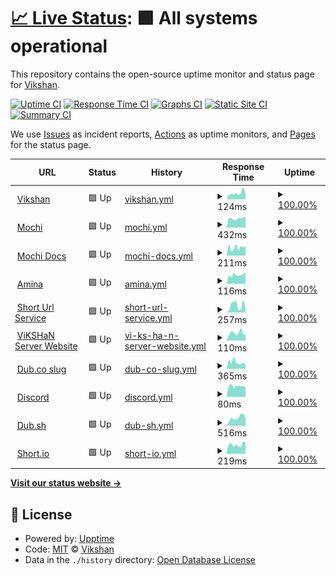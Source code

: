 # [📈 Live Status](https://status.vikshan.tech): <!--live status--> **🟩 All systems operational**

This repository contains the open-source uptime monitor and status page for [Vikshan](ko-fi.com/vixshan).

[![Uptime CI](https://github.com/vixshan/upptime/workflows/Uptime%20CI/badge.svg)](https://github.com/vixshan/upptime/actions?query=workflow%3A%22Uptime+CI%22)
[![Response Time CI](https://github.com/vixshan/upptime/workflows/Response%20Time%20CI/badge.svg)](https://github.com/vixshan/upptime/actions?query=workflow%3A%22Response+Time+CI%22)
[![Graphs CI](https://github.com/vixshan/upptime/workflows/Graphs%20CI/badge.svg)](https://github.com/vixshan/upptime/actions?query=workflow%3A%22Graphs+CI%22)
[![Static Site CI](https://github.com/vixshan/upptime/workflows/Static%20Site%20CI/badge.svg)](https://github.com/vixshan/upptime/actions?query=workflow%3A%22Static+Site+CI%22)
[![Summary CI](https://github.com/vixshan/upptime/workflows/Summary%20CI/badge.svg)](https://github.com/vixshan/upptime/actions?query=workflow%3A%22Summary+CI%22)

We use [Issues](https://github.com/vixshan/upptime/issues) as incident reports, [Actions](https://github.com/vixshan/upptime/actions) as uptime monitors, and [Pages](https://status.vikshan.tech) for the status page.

<!--start: status pages-->
<!-- This summary is generated by Upptime (https://github.com/upptime/upptime) -->
<!-- Do not edit this manually, your changes will be overwritten -->
<!-- prettier-ignore -->
| URL | Status | History | Response Time | Uptime |
| --- | ------ | ------- | ------------- | ------ |
| <img alt="" src="https://icons.duckduckgo.com/ip3/vikshan.tech.ico" height="13"> [Vikshan](https://vikshan.tech) | 🟩 Up | [vikshan.yml](https://github.com/vixshan/upptime/commits/HEAD/history/vikshan.yml) | <details><summary><img alt="Response time graph" src="./graphs/vikshan/response-time-week.png" height="20"> 124ms</summary><br><a href="https://status.vikshan.tech/history/vikshan"><img alt="Response time 130" src="https://img.shields.io/endpoint?url=https%3A%2F%2Fraw.githubusercontent.com%2Fvixshan%2Fupptime%2FHEAD%2Fapi%2Fvikshan%2Fresponse-time.json"></a><br><a href="https://status.vikshan.tech/history/vikshan"><img alt="24-hour response time 101" src="https://img.shields.io/endpoint?url=https%3A%2F%2Fraw.githubusercontent.com%2Fvixshan%2Fupptime%2FHEAD%2Fapi%2Fvikshan%2Fresponse-time-day.json"></a><br><a href="https://status.vikshan.tech/history/vikshan"><img alt="7-day response time 124" src="https://img.shields.io/endpoint?url=https%3A%2F%2Fraw.githubusercontent.com%2Fvixshan%2Fupptime%2FHEAD%2Fapi%2Fvikshan%2Fresponse-time-week.json"></a><br><a href="https://status.vikshan.tech/history/vikshan"><img alt="30-day response time 119" src="https://img.shields.io/endpoint?url=https%3A%2F%2Fraw.githubusercontent.com%2Fvixshan%2Fupptime%2FHEAD%2Fapi%2Fvikshan%2Fresponse-time-month.json"></a><br><a href="https://status.vikshan.tech/history/vikshan"><img alt="1-year response time 130" src="https://img.shields.io/endpoint?url=https%3A%2F%2Fraw.githubusercontent.com%2Fvixshan%2Fupptime%2FHEAD%2Fapi%2Fvikshan%2Fresponse-time-year.json"></a></details> | <details><summary><a href="https://status.vikshan.tech/history/vikshan">100.00%</a></summary><a href="https://status.vikshan.tech/history/vikshan"><img alt="All-time uptime 100.00%" src="https://img.shields.io/endpoint?url=https%3A%2F%2Fraw.githubusercontent.com%2Fvixshan%2Fupptime%2FHEAD%2Fapi%2Fvikshan%2Fuptime.json"></a><br><a href="https://status.vikshan.tech/history/vikshan"><img alt="24-hour uptime 100.00%" src="https://img.shields.io/endpoint?url=https%3A%2F%2Fraw.githubusercontent.com%2Fvixshan%2Fupptime%2FHEAD%2Fapi%2Fvikshan%2Fuptime-day.json"></a><br><a href="https://status.vikshan.tech/history/vikshan"><img alt="7-day uptime 100.00%" src="https://img.shields.io/endpoint?url=https%3A%2F%2Fraw.githubusercontent.com%2Fvixshan%2Fupptime%2FHEAD%2Fapi%2Fvikshan%2Fuptime-week.json"></a><br><a href="https://status.vikshan.tech/history/vikshan"><img alt="30-day uptime 100.00%" src="https://img.shields.io/endpoint?url=https%3A%2F%2Fraw.githubusercontent.com%2Fvixshan%2Fupptime%2FHEAD%2Fapi%2Fvikshan%2Fuptime-month.json"></a><br><a href="https://status.vikshan.tech/history/vikshan"><img alt="1-year uptime 100.00%" src="https://img.shields.io/endpoint?url=https%3A%2F%2Fraw.githubusercontent.com%2Fvixshan%2Fupptime%2FHEAD%2Fapi%2Fvikshan%2Fuptime-year.json"></a></details>
| <img alt="" src="https://icons.duckduckgo.com/ip3/mochi.vikshan.tech.ico" height="13"> [Mochi](https://mochi.vikshan.tech/) | 🟩 Up | [mochi.yml](https://github.com/vixshan/upptime/commits/HEAD/history/mochi.yml) | <details><summary><img alt="Response time graph" src="./graphs/mochi/response-time-week.png" height="20"> 432ms</summary><br><a href="https://status.vikshan.tech/history/mochi"><img alt="Response time 377" src="https://img.shields.io/endpoint?url=https%3A%2F%2Fraw.githubusercontent.com%2Fvixshan%2Fupptime%2FHEAD%2Fapi%2Fmochi%2Fresponse-time.json"></a><br><a href="https://status.vikshan.tech/history/mochi"><img alt="24-hour response time 507" src="https://img.shields.io/endpoint?url=https%3A%2F%2Fraw.githubusercontent.com%2Fvixshan%2Fupptime%2FHEAD%2Fapi%2Fmochi%2Fresponse-time-day.json"></a><br><a href="https://status.vikshan.tech/history/mochi"><img alt="7-day response time 432" src="https://img.shields.io/endpoint?url=https%3A%2F%2Fraw.githubusercontent.com%2Fvixshan%2Fupptime%2FHEAD%2Fapi%2Fmochi%2Fresponse-time-week.json"></a><br><a href="https://status.vikshan.tech/history/mochi"><img alt="30-day response time 612" src="https://img.shields.io/endpoint?url=https%3A%2F%2Fraw.githubusercontent.com%2Fvixshan%2Fupptime%2FHEAD%2Fapi%2Fmochi%2Fresponse-time-month.json"></a><br><a href="https://status.vikshan.tech/history/mochi"><img alt="1-year response time 377" src="https://img.shields.io/endpoint?url=https%3A%2F%2Fraw.githubusercontent.com%2Fvixshan%2Fupptime%2FHEAD%2Fapi%2Fmochi%2Fresponse-time-year.json"></a></details> | <details><summary><a href="https://status.vikshan.tech/history/mochi">100.00%</a></summary><a href="https://status.vikshan.tech/history/mochi"><img alt="All-time uptime 94.95%" src="https://img.shields.io/endpoint?url=https%3A%2F%2Fraw.githubusercontent.com%2Fvixshan%2Fupptime%2FHEAD%2Fapi%2Fmochi%2Fuptime.json"></a><br><a href="https://status.vikshan.tech/history/mochi"><img alt="24-hour uptime 100.00%" src="https://img.shields.io/endpoint?url=https%3A%2F%2Fraw.githubusercontent.com%2Fvixshan%2Fupptime%2FHEAD%2Fapi%2Fmochi%2Fuptime-day.json"></a><br><a href="https://status.vikshan.tech/history/mochi"><img alt="7-day uptime 100.00%" src="https://img.shields.io/endpoint?url=https%3A%2F%2Fraw.githubusercontent.com%2Fvixshan%2Fupptime%2FHEAD%2Fapi%2Fmochi%2Fuptime-week.json"></a><br><a href="https://status.vikshan.tech/history/mochi"><img alt="30-day uptime 99.88%" src="https://img.shields.io/endpoint?url=https%3A%2F%2Fraw.githubusercontent.com%2Fvixshan%2Fupptime%2FHEAD%2Fapi%2Fmochi%2Fuptime-month.json"></a><br><a href="https://status.vikshan.tech/history/mochi"><img alt="1-year uptime 94.95%" src="https://img.shields.io/endpoint?url=https%3A%2F%2Fraw.githubusercontent.com%2Fvixshan%2Fupptime%2FHEAD%2Fapi%2Fmochi%2Fuptime-year.json"></a></details>
| <img alt="" src="https://icons.duckduckgo.com/ip3/docs.vikshan.tech.ico" height="13"> [Mochi Docs](https://docs.vikshan.tech/mochi) | 🟩 Up | [mochi-docs.yml](https://github.com/vixshan/upptime/commits/HEAD/history/mochi-docs.yml) | <details><summary><img alt="Response time graph" src="./graphs/mochi-docs/response-time-week.png" height="20"> 211ms</summary><br><a href="https://status.vikshan.tech/history/mochi-docs"><img alt="Response time 724" src="https://img.shields.io/endpoint?url=https%3A%2F%2Fraw.githubusercontent.com%2Fvixshan%2Fupptime%2FHEAD%2Fapi%2Fmochi-docs%2Fresponse-time.json"></a><br><a href="https://status.vikshan.tech/history/mochi-docs"><img alt="24-hour response time 106" src="https://img.shields.io/endpoint?url=https%3A%2F%2Fraw.githubusercontent.com%2Fvixshan%2Fupptime%2FHEAD%2Fapi%2Fmochi-docs%2Fresponse-time-day.json"></a><br><a href="https://status.vikshan.tech/history/mochi-docs"><img alt="7-day response time 211" src="https://img.shields.io/endpoint?url=https%3A%2F%2Fraw.githubusercontent.com%2Fvixshan%2Fupptime%2FHEAD%2Fapi%2Fmochi-docs%2Fresponse-time-week.json"></a><br><a href="https://status.vikshan.tech/history/mochi-docs"><img alt="30-day response time 259" src="https://img.shields.io/endpoint?url=https%3A%2F%2Fraw.githubusercontent.com%2Fvixshan%2Fupptime%2FHEAD%2Fapi%2Fmochi-docs%2Fresponse-time-month.json"></a><br><a href="https://status.vikshan.tech/history/mochi-docs"><img alt="1-year response time 724" src="https://img.shields.io/endpoint?url=https%3A%2F%2Fraw.githubusercontent.com%2Fvixshan%2Fupptime%2FHEAD%2Fapi%2Fmochi-docs%2Fresponse-time-year.json"></a></details> | <details><summary><a href="https://status.vikshan.tech/history/mochi-docs">100.00%</a></summary><a href="https://status.vikshan.tech/history/mochi-docs"><img alt="All-time uptime 99.96%" src="https://img.shields.io/endpoint?url=https%3A%2F%2Fraw.githubusercontent.com%2Fvixshan%2Fupptime%2FHEAD%2Fapi%2Fmochi-docs%2Fuptime.json"></a><br><a href="https://status.vikshan.tech/history/mochi-docs"><img alt="24-hour uptime 100.00%" src="https://img.shields.io/endpoint?url=https%3A%2F%2Fraw.githubusercontent.com%2Fvixshan%2Fupptime%2FHEAD%2Fapi%2Fmochi-docs%2Fuptime-day.json"></a><br><a href="https://status.vikshan.tech/history/mochi-docs"><img alt="7-day uptime 100.00%" src="https://img.shields.io/endpoint?url=https%3A%2F%2Fraw.githubusercontent.com%2Fvixshan%2Fupptime%2FHEAD%2Fapi%2Fmochi-docs%2Fuptime-week.json"></a><br><a href="https://status.vikshan.tech/history/mochi-docs"><img alt="30-day uptime 100.00%" src="https://img.shields.io/endpoint?url=https%3A%2F%2Fraw.githubusercontent.com%2Fvixshan%2Fupptime%2FHEAD%2Fapi%2Fmochi-docs%2Fuptime-month.json"></a><br><a href="https://status.vikshan.tech/history/mochi-docs"><img alt="1-year uptime 99.96%" src="https://img.shields.io/endpoint?url=https%3A%2F%2Fraw.githubusercontent.com%2Fvixshan%2Fupptime%2FHEAD%2Fapi%2Fmochi-docs%2Fuptime-year.json"></a></details>
| <img alt="" src="https://icons.duckduckgo.com/ip3/amina.vikshan.tech.ico" height="13"> [Amina](https://amina.vikshan.tech) | 🟩 Up | [amina.yml](https://github.com/vixshan/upptime/commits/HEAD/history/amina.yml) | <details><summary><img alt="Response time graph" src="./graphs/amina/response-time-week.png" height="20"> 116ms</summary><br><a href="https://status.vikshan.tech/history/amina"><img alt="Response time 122" src="https://img.shields.io/endpoint?url=https%3A%2F%2Fraw.githubusercontent.com%2Fvixshan%2Fupptime%2FHEAD%2Fapi%2Famina%2Fresponse-time.json"></a><br><a href="https://status.vikshan.tech/history/amina"><img alt="24-hour response time 103" src="https://img.shields.io/endpoint?url=https%3A%2F%2Fraw.githubusercontent.com%2Fvixshan%2Fupptime%2FHEAD%2Fapi%2Famina%2Fresponse-time-day.json"></a><br><a href="https://status.vikshan.tech/history/amina"><img alt="7-day response time 116" src="https://img.shields.io/endpoint?url=https%3A%2F%2Fraw.githubusercontent.com%2Fvixshan%2Fupptime%2FHEAD%2Fapi%2Famina%2Fresponse-time-week.json"></a><br><a href="https://status.vikshan.tech/history/amina"><img alt="30-day response time 121" src="https://img.shields.io/endpoint?url=https%3A%2F%2Fraw.githubusercontent.com%2Fvixshan%2Fupptime%2FHEAD%2Fapi%2Famina%2Fresponse-time-month.json"></a><br><a href="https://status.vikshan.tech/history/amina"><img alt="1-year response time 122" src="https://img.shields.io/endpoint?url=https%3A%2F%2Fraw.githubusercontent.com%2Fvixshan%2Fupptime%2FHEAD%2Fapi%2Famina%2Fresponse-time-year.json"></a></details> | <details><summary><a href="https://status.vikshan.tech/history/amina">100.00%</a></summary><a href="https://status.vikshan.tech/history/amina"><img alt="All-time uptime 99.99%" src="https://img.shields.io/endpoint?url=https%3A%2F%2Fraw.githubusercontent.com%2Fvixshan%2Fupptime%2FHEAD%2Fapi%2Famina%2Fuptime.json"></a><br><a href="https://status.vikshan.tech/history/amina"><img alt="24-hour uptime 100.00%" src="https://img.shields.io/endpoint?url=https%3A%2F%2Fraw.githubusercontent.com%2Fvixshan%2Fupptime%2FHEAD%2Fapi%2Famina%2Fuptime-day.json"></a><br><a href="https://status.vikshan.tech/history/amina"><img alt="7-day uptime 100.00%" src="https://img.shields.io/endpoint?url=https%3A%2F%2Fraw.githubusercontent.com%2Fvixshan%2Fupptime%2FHEAD%2Fapi%2Famina%2Fuptime-week.json"></a><br><a href="https://status.vikshan.tech/history/amina"><img alt="30-day uptime 99.89%" src="https://img.shields.io/endpoint?url=https%3A%2F%2Fraw.githubusercontent.com%2Fvixshan%2Fupptime%2FHEAD%2Fapi%2Famina%2Fuptime-month.json"></a><br><a href="https://status.vikshan.tech/history/amina"><img alt="1-year uptime 99.99%" src="https://img.shields.io/endpoint?url=https%3A%2F%2Fraw.githubusercontent.com%2Fvixshan%2Fupptime%2FHEAD%2Fapi%2Famina%2Fuptime-year.json"></a></details>
| <img alt="" src="https://icons.duckduckgo.com/ip3/go.vikshan.tech.ico" height="13"> [Short Url Service](https://go.vikshan.tech) | 🟩 Up | [short-url-service.yml](https://github.com/vixshan/upptime/commits/HEAD/history/short-url-service.yml) | <details><summary><img alt="Response time graph" src="./graphs/short-url-service/response-time-week.png" height="20"> 257ms</summary><br><a href="https://status.vikshan.tech/history/short-url-service"><img alt="Response time 406" src="https://img.shields.io/endpoint?url=https%3A%2F%2Fraw.githubusercontent.com%2Fvixshan%2Fupptime%2FHEAD%2Fapi%2Fshort-url-service%2Fresponse-time.json"></a><br><a href="https://status.vikshan.tech/history/short-url-service"><img alt="24-hour response time 128" src="https://img.shields.io/endpoint?url=https%3A%2F%2Fraw.githubusercontent.com%2Fvixshan%2Fupptime%2FHEAD%2Fapi%2Fshort-url-service%2Fresponse-time-day.json"></a><br><a href="https://status.vikshan.tech/history/short-url-service"><img alt="7-day response time 257" src="https://img.shields.io/endpoint?url=https%3A%2F%2Fraw.githubusercontent.com%2Fvixshan%2Fupptime%2FHEAD%2Fapi%2Fshort-url-service%2Fresponse-time-week.json"></a><br><a href="https://status.vikshan.tech/history/short-url-service"><img alt="30-day response time 289" src="https://img.shields.io/endpoint?url=https%3A%2F%2Fraw.githubusercontent.com%2Fvixshan%2Fupptime%2FHEAD%2Fapi%2Fshort-url-service%2Fresponse-time-month.json"></a><br><a href="https://status.vikshan.tech/history/short-url-service"><img alt="1-year response time 406" src="https://img.shields.io/endpoint?url=https%3A%2F%2Fraw.githubusercontent.com%2Fvixshan%2Fupptime%2FHEAD%2Fapi%2Fshort-url-service%2Fresponse-time-year.json"></a></details> | <details><summary><a href="https://status.vikshan.tech/history/short-url-service">100.00%</a></summary><a href="https://status.vikshan.tech/history/short-url-service"><img alt="All-time uptime 99.98%" src="https://img.shields.io/endpoint?url=https%3A%2F%2Fraw.githubusercontent.com%2Fvixshan%2Fupptime%2FHEAD%2Fapi%2Fshort-url-service%2Fuptime.json"></a><br><a href="https://status.vikshan.tech/history/short-url-service"><img alt="24-hour uptime 100.00%" src="https://img.shields.io/endpoint?url=https%3A%2F%2Fraw.githubusercontent.com%2Fvixshan%2Fupptime%2FHEAD%2Fapi%2Fshort-url-service%2Fuptime-day.json"></a><br><a href="https://status.vikshan.tech/history/short-url-service"><img alt="7-day uptime 100.00%" src="https://img.shields.io/endpoint?url=https%3A%2F%2Fraw.githubusercontent.com%2Fvixshan%2Fupptime%2FHEAD%2Fapi%2Fshort-url-service%2Fuptime-week.json"></a><br><a href="https://status.vikshan.tech/history/short-url-service"><img alt="30-day uptime 100.00%" src="https://img.shields.io/endpoint?url=https%3A%2F%2Fraw.githubusercontent.com%2Fvixshan%2Fupptime%2FHEAD%2Fapi%2Fshort-url-service%2Fuptime-month.json"></a><br><a href="https://status.vikshan.tech/history/short-url-service"><img alt="1-year uptime 99.98%" src="https://img.shields.io/endpoint?url=https%3A%2F%2Fraw.githubusercontent.com%2Fvixshan%2Fupptime%2FHEAD%2Fapi%2Fshort-url-service%2Fuptime-year.json"></a></details>
| <img alt="" src="https://icons.duckduckgo.com/ip3/server.vikshan.tech.ico" height="13"> [ViKSHaN Server Website](https://server.vikshan.tech) | 🟩 Up | [vi-ks-ha-n-server-website.yml](https://github.com/vixshan/upptime/commits/HEAD/history/vi-ks-ha-n-server-website.yml) | <details><summary><img alt="Response time graph" src="./graphs/vi-ks-ha-n-server-website/response-time-week.png" height="20"> 110ms</summary><br><a href="https://status.vikshan.tech/history/vi-ks-ha-n-server-website"><img alt="Response time 122" src="https://img.shields.io/endpoint?url=https%3A%2F%2Fraw.githubusercontent.com%2Fvixshan%2Fupptime%2FHEAD%2Fapi%2Fvi-ks-ha-n-server-website%2Fresponse-time.json"></a><br><a href="https://status.vikshan.tech/history/vi-ks-ha-n-server-website"><img alt="24-hour response time 109" src="https://img.shields.io/endpoint?url=https%3A%2F%2Fraw.githubusercontent.com%2Fvixshan%2Fupptime%2FHEAD%2Fapi%2Fvi-ks-ha-n-server-website%2Fresponse-time-day.json"></a><br><a href="https://status.vikshan.tech/history/vi-ks-ha-n-server-website"><img alt="7-day response time 110" src="https://img.shields.io/endpoint?url=https%3A%2F%2Fraw.githubusercontent.com%2Fvixshan%2Fupptime%2FHEAD%2Fapi%2Fvi-ks-ha-n-server-website%2Fresponse-time-week.json"></a><br><a href="https://status.vikshan.tech/history/vi-ks-ha-n-server-website"><img alt="30-day response time 117" src="https://img.shields.io/endpoint?url=https%3A%2F%2Fraw.githubusercontent.com%2Fvixshan%2Fupptime%2FHEAD%2Fapi%2Fvi-ks-ha-n-server-website%2Fresponse-time-month.json"></a><br><a href="https://status.vikshan.tech/history/vi-ks-ha-n-server-website"><img alt="1-year response time 122" src="https://img.shields.io/endpoint?url=https%3A%2F%2Fraw.githubusercontent.com%2Fvixshan%2Fupptime%2FHEAD%2Fapi%2Fvi-ks-ha-n-server-website%2Fresponse-time-year.json"></a></details> | <details><summary><a href="https://status.vikshan.tech/history/vi-ks-ha-n-server-website">100.00%</a></summary><a href="https://status.vikshan.tech/history/vi-ks-ha-n-server-website"><img alt="All-time uptime 100.00%" src="https://img.shields.io/endpoint?url=https%3A%2F%2Fraw.githubusercontent.com%2Fvixshan%2Fupptime%2FHEAD%2Fapi%2Fvi-ks-ha-n-server-website%2Fuptime.json"></a><br><a href="https://status.vikshan.tech/history/vi-ks-ha-n-server-website"><img alt="24-hour uptime 100.00%" src="https://img.shields.io/endpoint?url=https%3A%2F%2Fraw.githubusercontent.com%2Fvixshan%2Fupptime%2FHEAD%2Fapi%2Fvi-ks-ha-n-server-website%2Fuptime-day.json"></a><br><a href="https://status.vikshan.tech/history/vi-ks-ha-n-server-website"><img alt="7-day uptime 100.00%" src="https://img.shields.io/endpoint?url=https%3A%2F%2Fraw.githubusercontent.com%2Fvixshan%2Fupptime%2FHEAD%2Fapi%2Fvi-ks-ha-n-server-website%2Fuptime-week.json"></a><br><a href="https://status.vikshan.tech/history/vi-ks-ha-n-server-website"><img alt="30-day uptime 100.00%" src="https://img.shields.io/endpoint?url=https%3A%2F%2Fraw.githubusercontent.com%2Fvixshan%2Fupptime%2FHEAD%2Fapi%2Fvi-ks-ha-n-server-website%2Fuptime-month.json"></a><br><a href="https://status.vikshan.tech/history/vi-ks-ha-n-server-website"><img alt="1-year uptime 100.00%" src="https://img.shields.io/endpoint?url=https%3A%2F%2Fraw.githubusercontent.com%2Fvixshan%2Fupptime%2FHEAD%2Fapi%2Fvi-ks-ha-n-server-website%2Fuptime-year.json"></a></details>
| <img alt="" src="https://icons.duckduckgo.com/ip3/l.vikshan.tech.ico" height="13"> [Dub.co slug](https://l.vikshan.tech/) | 🟩 Up | [dub-co-slug.yml](https://github.com/vixshan/upptime/commits/HEAD/history/dub-co-slug.yml) | <details><summary><img alt="Response time graph" src="./graphs/dub-co-slug/response-time-week.png" height="20"> 365ms</summary><br><a href="https://status.vikshan.tech/history/dub-co-slug"><img alt="Response time 303" src="https://img.shields.io/endpoint?url=https%3A%2F%2Fraw.githubusercontent.com%2Fvixshan%2Fupptime%2FHEAD%2Fapi%2Fdub-co-slug%2Fresponse-time.json"></a><br><a href="https://status.vikshan.tech/history/dub-co-slug"><img alt="24-hour response time 238" src="https://img.shields.io/endpoint?url=https%3A%2F%2Fraw.githubusercontent.com%2Fvixshan%2Fupptime%2FHEAD%2Fapi%2Fdub-co-slug%2Fresponse-time-day.json"></a><br><a href="https://status.vikshan.tech/history/dub-co-slug"><img alt="7-day response time 365" src="https://img.shields.io/endpoint?url=https%3A%2F%2Fraw.githubusercontent.com%2Fvixshan%2Fupptime%2FHEAD%2Fapi%2Fdub-co-slug%2Fresponse-time-week.json"></a><br><a href="https://status.vikshan.tech/history/dub-co-slug"><img alt="30-day response time 322" src="https://img.shields.io/endpoint?url=https%3A%2F%2Fraw.githubusercontent.com%2Fvixshan%2Fupptime%2FHEAD%2Fapi%2Fdub-co-slug%2Fresponse-time-month.json"></a><br><a href="https://status.vikshan.tech/history/dub-co-slug"><img alt="1-year response time 303" src="https://img.shields.io/endpoint?url=https%3A%2F%2Fraw.githubusercontent.com%2Fvixshan%2Fupptime%2FHEAD%2Fapi%2Fdub-co-slug%2Fresponse-time-year.json"></a></details> | <details><summary><a href="https://status.vikshan.tech/history/dub-co-slug">100.00%</a></summary><a href="https://status.vikshan.tech/history/dub-co-slug"><img alt="All-time uptime 100.00%" src="https://img.shields.io/endpoint?url=https%3A%2F%2Fraw.githubusercontent.com%2Fvixshan%2Fupptime%2FHEAD%2Fapi%2Fdub-co-slug%2Fuptime.json"></a><br><a href="https://status.vikshan.tech/history/dub-co-slug"><img alt="24-hour uptime 100.00%" src="https://img.shields.io/endpoint?url=https%3A%2F%2Fraw.githubusercontent.com%2Fvixshan%2Fupptime%2FHEAD%2Fapi%2Fdub-co-slug%2Fuptime-day.json"></a><br><a href="https://status.vikshan.tech/history/dub-co-slug"><img alt="7-day uptime 100.00%" src="https://img.shields.io/endpoint?url=https%3A%2F%2Fraw.githubusercontent.com%2Fvixshan%2Fupptime%2FHEAD%2Fapi%2Fdub-co-slug%2Fuptime-week.json"></a><br><a href="https://status.vikshan.tech/history/dub-co-slug"><img alt="30-day uptime 100.00%" src="https://img.shields.io/endpoint?url=https%3A%2F%2Fraw.githubusercontent.com%2Fvixshan%2Fupptime%2FHEAD%2Fapi%2Fdub-co-slug%2Fuptime-month.json"></a><br><a href="https://status.vikshan.tech/history/dub-co-slug"><img alt="1-year uptime 100.00%" src="https://img.shields.io/endpoint?url=https%3A%2F%2Fraw.githubusercontent.com%2Fvixshan%2Fupptime%2FHEAD%2Fapi%2Fdub-co-slug%2Fuptime-year.json"></a></details>
| <img alt="" src="https://icons.duckduckgo.com/ip3/discord.com.ico" height="13"> [Discord](https://discord.com) | 🟩 Up | [discord.yml](https://github.com/vixshan/upptime/commits/HEAD/history/discord.yml) | <details><summary><img alt="Response time graph" src="./graphs/discord/response-time-week.png" height="20"> 80ms</summary><br><a href="https://status.vikshan.tech/history/discord"><img alt="Response time 63" src="https://img.shields.io/endpoint?url=https%3A%2F%2Fraw.githubusercontent.com%2Fvixshan%2Fupptime%2FHEAD%2Fapi%2Fdiscord%2Fresponse-time.json"></a><br><a href="https://status.vikshan.tech/history/discord"><img alt="24-hour response time 73" src="https://img.shields.io/endpoint?url=https%3A%2F%2Fraw.githubusercontent.com%2Fvixshan%2Fupptime%2FHEAD%2Fapi%2Fdiscord%2Fresponse-time-day.json"></a><br><a href="https://status.vikshan.tech/history/discord"><img alt="7-day response time 80" src="https://img.shields.io/endpoint?url=https%3A%2F%2Fraw.githubusercontent.com%2Fvixshan%2Fupptime%2FHEAD%2Fapi%2Fdiscord%2Fresponse-time-week.json"></a><br><a href="https://status.vikshan.tech/history/discord"><img alt="30-day response time 87" src="https://img.shields.io/endpoint?url=https%3A%2F%2Fraw.githubusercontent.com%2Fvixshan%2Fupptime%2FHEAD%2Fapi%2Fdiscord%2Fresponse-time-month.json"></a><br><a href="https://status.vikshan.tech/history/discord"><img alt="1-year response time 63" src="https://img.shields.io/endpoint?url=https%3A%2F%2Fraw.githubusercontent.com%2Fvixshan%2Fupptime%2FHEAD%2Fapi%2Fdiscord%2Fresponse-time-year.json"></a></details> | <details><summary><a href="https://status.vikshan.tech/history/discord">100.00%</a></summary><a href="https://status.vikshan.tech/history/discord"><img alt="All-time uptime 99.99%" src="https://img.shields.io/endpoint?url=https%3A%2F%2Fraw.githubusercontent.com%2Fvixshan%2Fupptime%2FHEAD%2Fapi%2Fdiscord%2Fuptime.json"></a><br><a href="https://status.vikshan.tech/history/discord"><img alt="24-hour uptime 100.00%" src="https://img.shields.io/endpoint?url=https%3A%2F%2Fraw.githubusercontent.com%2Fvixshan%2Fupptime%2FHEAD%2Fapi%2Fdiscord%2Fuptime-day.json"></a><br><a href="https://status.vikshan.tech/history/discord"><img alt="7-day uptime 100.00%" src="https://img.shields.io/endpoint?url=https%3A%2F%2Fraw.githubusercontent.com%2Fvixshan%2Fupptime%2FHEAD%2Fapi%2Fdiscord%2Fuptime-week.json"></a><br><a href="https://status.vikshan.tech/history/discord"><img alt="30-day uptime 100.00%" src="https://img.shields.io/endpoint?url=https%3A%2F%2Fraw.githubusercontent.com%2Fvixshan%2Fupptime%2FHEAD%2Fapi%2Fdiscord%2Fuptime-month.json"></a><br><a href="https://status.vikshan.tech/history/discord"><img alt="1-year uptime 99.99%" src="https://img.shields.io/endpoint?url=https%3A%2F%2Fraw.githubusercontent.com%2Fvixshan%2Fupptime%2FHEAD%2Fapi%2Fdiscord%2Fuptime-year.json"></a></details>
| <img alt="" src="https://icons.duckduckgo.com/ip3/dub.sh.ico" height="13"> [Dub.sh](https://dub.sh) | 🟩 Up | [dub-sh.yml](https://github.com/vixshan/upptime/commits/HEAD/history/dub-sh.yml) | <details><summary><img alt="Response time graph" src="./graphs/dub-sh/response-time-week.png" height="20"> 516ms</summary><br><a href="https://status.vikshan.tech/history/dub-sh"><img alt="Response time 458" src="https://img.shields.io/endpoint?url=https%3A%2F%2Fraw.githubusercontent.com%2Fvixshan%2Fupptime%2FHEAD%2Fapi%2Fdub-sh%2Fresponse-time.json"></a><br><a href="https://status.vikshan.tech/history/dub-sh"><img alt="24-hour response time 402" src="https://img.shields.io/endpoint?url=https%3A%2F%2Fraw.githubusercontent.com%2Fvixshan%2Fupptime%2FHEAD%2Fapi%2Fdub-sh%2Fresponse-time-day.json"></a><br><a href="https://status.vikshan.tech/history/dub-sh"><img alt="7-day response time 516" src="https://img.shields.io/endpoint?url=https%3A%2F%2Fraw.githubusercontent.com%2Fvixshan%2Fupptime%2FHEAD%2Fapi%2Fdub-sh%2Fresponse-time-week.json"></a><br><a href="https://status.vikshan.tech/history/dub-sh"><img alt="30-day response time 429" src="https://img.shields.io/endpoint?url=https%3A%2F%2Fraw.githubusercontent.com%2Fvixshan%2Fupptime%2FHEAD%2Fapi%2Fdub-sh%2Fresponse-time-month.json"></a><br><a href="https://status.vikshan.tech/history/dub-sh"><img alt="1-year response time 458" src="https://img.shields.io/endpoint?url=https%3A%2F%2Fraw.githubusercontent.com%2Fvixshan%2Fupptime%2FHEAD%2Fapi%2Fdub-sh%2Fresponse-time-year.json"></a></details> | <details><summary><a href="https://status.vikshan.tech/history/dub-sh">100.00%</a></summary><a href="https://status.vikshan.tech/history/dub-sh"><img alt="All-time uptime 99.99%" src="https://img.shields.io/endpoint?url=https%3A%2F%2Fraw.githubusercontent.com%2Fvixshan%2Fupptime%2FHEAD%2Fapi%2Fdub-sh%2Fuptime.json"></a><br><a href="https://status.vikshan.tech/history/dub-sh"><img alt="24-hour uptime 100.00%" src="https://img.shields.io/endpoint?url=https%3A%2F%2Fraw.githubusercontent.com%2Fvixshan%2Fupptime%2FHEAD%2Fapi%2Fdub-sh%2Fuptime-day.json"></a><br><a href="https://status.vikshan.tech/history/dub-sh"><img alt="7-day uptime 100.00%" src="https://img.shields.io/endpoint?url=https%3A%2F%2Fraw.githubusercontent.com%2Fvixshan%2Fupptime%2FHEAD%2Fapi%2Fdub-sh%2Fuptime-week.json"></a><br><a href="https://status.vikshan.tech/history/dub-sh"><img alt="30-day uptime 100.00%" src="https://img.shields.io/endpoint?url=https%3A%2F%2Fraw.githubusercontent.com%2Fvixshan%2Fupptime%2FHEAD%2Fapi%2Fdub-sh%2Fuptime-month.json"></a><br><a href="https://status.vikshan.tech/history/dub-sh"><img alt="1-year uptime 99.99%" src="https://img.shields.io/endpoint?url=https%3A%2F%2Fraw.githubusercontent.com%2Fvixshan%2Fupptime%2FHEAD%2Fapi%2Fdub-sh%2Fuptime-year.json"></a></details>
| <img alt="" src="https://icons.duckduckgo.com/ip3/dton.short.gy.ico" height="13"> [Short.io](https://dton.short.gy) | 🟩 Up | [short-io.yml](https://github.com/vixshan/upptime/commits/HEAD/history/short-io.yml) | <details><summary><img alt="Response time graph" src="./graphs/short-io/response-time-week.png" height="20"> 219ms</summary><br><a href="https://status.vikshan.tech/history/short-io"><img alt="Response time 373" src="https://img.shields.io/endpoint?url=https%3A%2F%2Fraw.githubusercontent.com%2Fvixshan%2Fupptime%2FHEAD%2Fapi%2Fshort-io%2Fresponse-time.json"></a><br><a href="https://status.vikshan.tech/history/short-io"><img alt="24-hour response time 265" src="https://img.shields.io/endpoint?url=https%3A%2F%2Fraw.githubusercontent.com%2Fvixshan%2Fupptime%2FHEAD%2Fapi%2Fshort-io%2Fresponse-time-day.json"></a><br><a href="https://status.vikshan.tech/history/short-io"><img alt="7-day response time 219" src="https://img.shields.io/endpoint?url=https%3A%2F%2Fraw.githubusercontent.com%2Fvixshan%2Fupptime%2FHEAD%2Fapi%2Fshort-io%2Fresponse-time-week.json"></a><br><a href="https://status.vikshan.tech/history/short-io"><img alt="30-day response time 260" src="https://img.shields.io/endpoint?url=https%3A%2F%2Fraw.githubusercontent.com%2Fvixshan%2Fupptime%2FHEAD%2Fapi%2Fshort-io%2Fresponse-time-month.json"></a><br><a href="https://status.vikshan.tech/history/short-io"><img alt="1-year response time 373" src="https://img.shields.io/endpoint?url=https%3A%2F%2Fraw.githubusercontent.com%2Fvixshan%2Fupptime%2FHEAD%2Fapi%2Fshort-io%2Fresponse-time-year.json"></a></details> | <details><summary><a href="https://status.vikshan.tech/history/short-io">100.00%</a></summary><a href="https://status.vikshan.tech/history/short-io"><img alt="All-time uptime 99.97%" src="https://img.shields.io/endpoint?url=https%3A%2F%2Fraw.githubusercontent.com%2Fvixshan%2Fupptime%2FHEAD%2Fapi%2Fshort-io%2Fuptime.json"></a><br><a href="https://status.vikshan.tech/history/short-io"><img alt="24-hour uptime 100.00%" src="https://img.shields.io/endpoint?url=https%3A%2F%2Fraw.githubusercontent.com%2Fvixshan%2Fupptime%2FHEAD%2Fapi%2Fshort-io%2Fuptime-day.json"></a><br><a href="https://status.vikshan.tech/history/short-io"><img alt="7-day uptime 100.00%" src="https://img.shields.io/endpoint?url=https%3A%2F%2Fraw.githubusercontent.com%2Fvixshan%2Fupptime%2FHEAD%2Fapi%2Fshort-io%2Fuptime-week.json"></a><br><a href="https://status.vikshan.tech/history/short-io"><img alt="30-day uptime 100.00%" src="https://img.shields.io/endpoint?url=https%3A%2F%2Fraw.githubusercontent.com%2Fvixshan%2Fupptime%2FHEAD%2Fapi%2Fshort-io%2Fuptime-month.json"></a><br><a href="https://status.vikshan.tech/history/short-io"><img alt="1-year uptime 99.97%" src="https://img.shields.io/endpoint?url=https%3A%2F%2Fraw.githubusercontent.com%2Fvixshan%2Fupptime%2FHEAD%2Fapi%2Fshort-io%2Fuptime-year.json"></a></details>

<!--end: status pages-->

[**Visit our status website →**](https://status.vikshan.tech)

## 📄 License

- Powered by: [Upptime](https://github.com/upptime/upptime)
- Code: [MIT](./LICENSE) © [Vikshan](ko-fi.com/vixshan)
- Data in the `./history` directory: [Open Database License](https://opendatacommons.org/licenses/odbl/1-0/)
